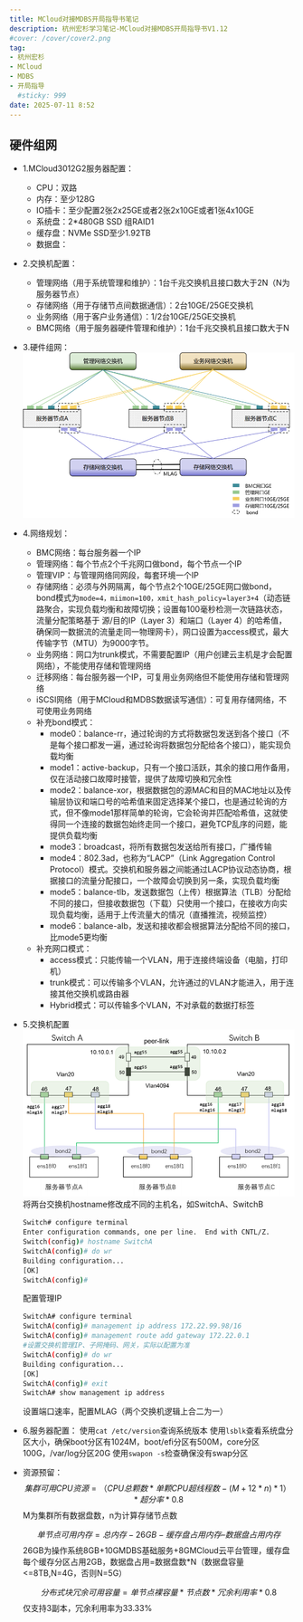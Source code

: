 ```yaml
---
title: MCloud对接MDBS开局指导书笔记
description: 杭州宏杉学习笔记-MCloud对接MDBS开局指导书V1.12
#cover: /cover/cover2.png
tag:
- 杭州宏杉
- MCloud
- MDBS
- 开局指导
  #sticky: 999
date: 2025-07-11 8:52
---
```


## 硬件组网

* 1.MCloud3012G2服务器配置：
  * CPU：双路
  * 内存：至少128G
  * IO插卡：至少配置2张2x25GE或者2张2x10GE或者1张4x10GE
  * 系统盘：2*480GB SSD 组RAID1
  * 缓存盘：NVMe SSD至少1.92TB
  * 数据盘：

* 2.交换机配置：
  * 管理网络（用于系统管理和维护）：1台千兆交换机且接口数大于2N（N为服务器节点）
  * 存储网络（用于存储节点间数据通信）：2台10GE/25GE交换机
  * 业务网络（用于客户业务通信）：1/2台10GE/25GE交换机
  * BMC网络（用于服务器硬件管理和维护）：1台千兆交换机且接口数大于N

* 3.硬件组网：
  ![alt text](images/image.png)

* 4.网络规划：
  * BMC网络：每台服务器一个IP
  * 管理网络：每个节点2个千兆网口做bond，每个节点一个IP
  * 管理VIP：与管理网络同网段，每套环境一个IP
  * 存储网络：必须与外网隔离，每个节点2个10GE/25GE网口做bond，bond模式为`mode=4，miimon=100，xmit_hash_policy=layer3+4`（动态链路聚合，实现负载均衡和故障切换；设置每100毫秒检测一次链路状态，流量分配策略基于 源/目的IP（Layer 3）和端口（Layer 4）的哈希值，确保同一数据流的流量走同一物理网卡），网口设置为access模式，最大传输字节（MTU）为9000字节。
  * 业务网络：网口为trunk模式，不需要配置IP（用户创建云主机是才会配置网络），不能使用存储和管理网络
  * 迁移网络：每台服务器一个IP，可复用业务网络但不能使用存储和管理网络
  * iSCSI网络（用于MCloud和MDBS数据读写通信）：可复用存储网络，不可使用业务网络
  * 补充bond模式：
    * mode0：balance-rr，通过轮询的方式将数据包发送到各个接口（不是每个接口都发一遍，通过轮询将数据包分配给各个接口），能实现负载均衡
    * mode1：active-backup，只有一个接口活跃，其余的接口用作备用，仅在活动接口故障时接管，提供了故障切换和冗余性
    * mode2：balance-xor，根据数据包的源MAC和目的MAC地址以及传输层协议和端口号的哈希值来固定选择某个接口，也是通过轮询的方式，但不像mode1那样简单的轮询，它会轮询并匹配哈希值，这就使得同一个连接的数据包始终走同一个接口，避免TCP乱序的问题，能提供负载均衡
    * mode3：broadcast，将所有数据包发送给所有接口，广播传输
    * mode4：802.3ad，也称为“LACP”（Link Aggregation Control Protocol）模式。交换机和服务器之间能通过LACP协议动态协商，根据接口的流量分配接口，一个故障会切换到另一条，实现负载均衡
    * mode5：balance-tlb，发送数据包（上传）根据算法（TLB）分配给不同的接口，但接收数据包（下载）只使用一个接口，在接收方向实现负载均衡，适用于上传流量大的情况（直播推流，视频监控）
    * mode6：balance-alb，发送和接收都会根据算法分配给不同的接口，比mode5更均衡
  * 补充网口模式：
    * access模式：只能传输一个VLAN，用于连接终端设备（电脑，打印机）
    * trunk模式：可以传输多个VLAN，允许通过的VLAN才能进入，用于连接其他交换机或路由器
    * Hybrid模式：可以传输多个VLAN，不对承载的数据打标签

* 5.交换机配置
  ![alt text](images/image2.png)
  将两台交换机hostname修改成不同的主机名，如SwitchA、SwitchB

  ```sh
  Switch# configure terminal
  Enter configuration commands, one per line.  End with CNTL/Z.
  Switch(config)# hostname SwitchA                                                         #修改主机名为SwitchA
  SwitchA(config)# do wr
  Building configuration...
  [OK]
  SwitchA(config)#
  ```

  配置管理IP

  ```sh
  SwitchA# configure terminal
  SwitchA(config)# management ip address 172.22.99.98/16
  SwitchA(config)# management route add gateway 172.22.0.1
  #设置交换机管理IP、子网掩码、网关，实际以配置为准
  SwitchA(config)# do wr
  Building configuration...
  [OK]
  SwitchA(config)# exit
  SwitchA# show management ip address
  ```
  
  设置端口速率，配置MLAG（两个交换机逻辑上合二为一）

* 6.服务器配置：
  使用`cat /etc/version`查询系统版本
  使用`lsblk`查看系统盘分区大小，确保boot分区有1024M，boot/efi分区有500M，core分区100G，/var/log分区20G
  使用`swapon -s`检查确保没有swap分区

* 资源预留：
  $$
  集群可用CPU资源=（CPU总颗数*单颗CPU超线程数-(M+ 12*n)*1）*超分率 *0.8
  $$
  M为集群所有数据盘数，n为计算存储节点数
  
  $$
  单节点可用内存 = 总内存 - 26GB  - 缓存盘占用内存 – 数据盘占用内存
  $$ 
  26GB为操作系统8GB+10GMDBS基础服务+8GMCloud云平台管理，缓存盘每个缓存分区占用2GB，数据盘占用=数据盘数*N（数据盘容量<=8TB,N=4G，否则N=5G）

  $$
  分布式块冗余可用容量 = 单节点裸容量 * 节点数 * 冗余利用率 * 0.8
  $$
  仅支持3副本，冗余利用率为33.33%